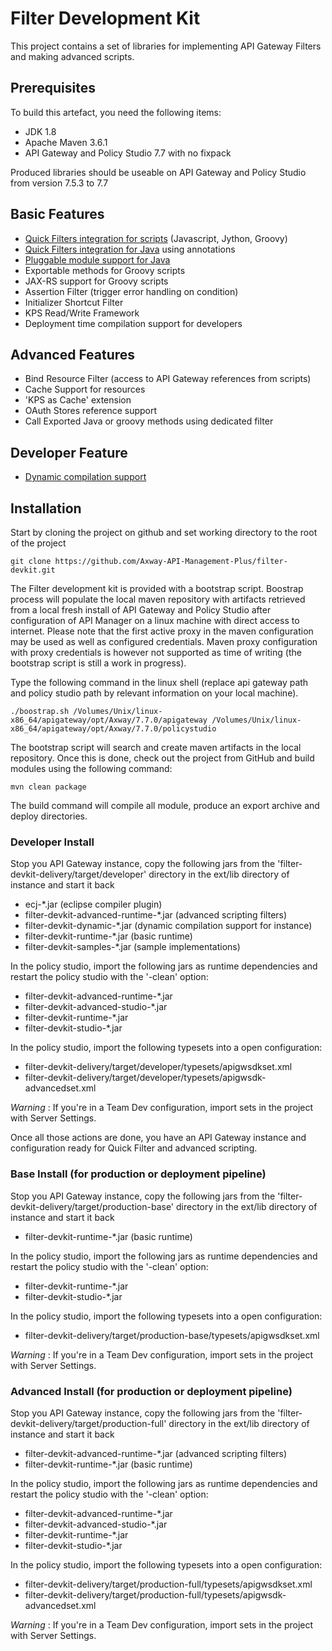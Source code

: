 # Filter Development Kit

This project contains a set of libraries for implementing API Gateway Filters and making advanced scripts.

## Prerequisites

To build this artefact, you need the following items:
 - JDK 1.8
 - Apache Maven 3.6.1
 - API Gateway and Policy Studio 7.7 with no fixpack

Produced libraries should be useable on API Gateway and Policy Studio from version 7.5.3 to 7.7

## Basic Features

 - [Quick Filters integration for scripts](docs/QuickScriptFilter.md) (Javascript, Jython, Groovy)
 - [Quick Filters integration for Java](docs/QuickJavaFilter.md) using annotations
 - [Pluggable module support for Java](docs/ClassPathScanning.md)
 - Exportable methods for Groovy scripts
 - JAX-RS support for Groovy scripts
 - Assertion Filter (trigger error handling on condition)
 - Initializer Shortcut Filter
 - KPS Read/Write Framework
 - Deployment time compilation support for developers

## Advanced Features

 - Bind Resource Filter (access to API Gateway references from scripts)
 - Cache Support for resources
 - 'KPS as Cache' extension
 - OAuth Stores reference support
 - Call Exported Java or groovy methods using dedicated filter

## Developer Feature

 - [Dynamic compilation support](docs/DynamicCompiler.md)

## Installation

Start by cloning the project on github and set working directory to the root of the project

```
git clone https://github.com/Axway-API-Management-Plus/filter-devkit.git
```

The Filter development kit is provided with a bootstrap script. Boostrap process will populate the local maven repository with artifacts retrieved from a local fresh install of API Gateway and Policy Studio after configuration of API Manager on a linux machine with direct access to internet. Please note that the first active proxy in the maven configuration may be used as well as configured credentials. Maven proxy configuration with proxy credentials is however not supported as time of writing (the bootstrap script is still a work in progress).

Type the following command in the linux shell (replace api gateway path and policy studio path by relevant information on your local machine).

```
./boostrap.sh /Volumes/Unix/linux-x86_64/apigateway/opt/Axway/7.7.0/apigateway /Volumes/Unix/linux-x86_64/apigateway/opt/Axway/7.7.0/policystudio
```

The bootstrap script will search and create maven artifacts in the local repository. Once this is done, check out the project from GitHub and build modules using the following command:

```
mvn clean package
```

The build command will compile all module, produce an export archive and deploy directories.

### Developer Install

Stop you API Gateway instance, copy the following jars from the 'filter-devkit-delivery/target/developer' directory in the ext/lib directory of instance and start it back
 - ecj-*.jar (eclipse compiler plugin)
 - filter-devkit-advanced-runtime-*.jar (advanced scripting filters)
 - filter-devkit-dynamic-*.jar (dynamic compilation support for instance)
 - filter-devkit-runtime-*.jar (basic runtime)
 - filter-devkit-samples-*.jar (sample implementations)

In the policy studio, import the following jars as runtime dependencies and restart the policy studio with the '-clean' option:
 - filter-devkit-advanced-runtime-*.jar
 - filter-devkit-advanced-studio-*.jar
 - filter-devkit-runtime-*.jar
 - filter-devkit-studio-*.jar

In the policy studio, import the following typesets into a open configuration:
 - filter-devkit-delivery/target/developer/typesets/apigwsdkset.xml
 - filter-devkit-delivery/target/developer/typesets/apigwsdk-advancedset.xml

_Warning_ : If you're in a Team Dev configuration, import sets in the project with Server Settings.

Once all those actions are done, you have an API Gateway instance and configuration ready for Quick Filter and advanced scripting.

### Base Install (for production or deployment pipeline)

Stop you API Gateway instance, copy the following jars from the 'filter-devkit-delivery/target/production-base' directory in the ext/lib directory of instance and start it back
 - filter-devkit-runtime-*.jar (basic runtime)

In the policy studio, import the following jars as runtime dependencies and restart the policy studio with the '-clean' option:
 - filter-devkit-runtime-*.jar
 - filter-devkit-studio-*.jar

In the policy studio, import the following typesets into a open configuration:
 - filter-devkit-delivery/target/production-base/typesets/apigwsdkset.xml

_Warning_ : If you're in a Team Dev configuration, import sets in the project with Server Settings.

### Advanced Install (for production or deployment pipeline)

Stop you API Gateway instance, copy the following jars from the 'filter-devkit-delivery/target/production-full' directory in the ext/lib directory of instance and start it back
 - filter-devkit-advanced-runtime-*.jar (advanced scripting filters)
 - filter-devkit-runtime-*.jar (basic runtime)

In the policy studio, import the following jars as runtime dependencies and restart the policy studio with the '-clean' option:
 - filter-devkit-advanced-runtime-*.jar
 - filter-devkit-advanced-studio-*.jar
 - filter-devkit-runtime-*.jar
 - filter-devkit-studio-*.jar

In the policy studio, import the following typesets into a open configuration:
 - filter-devkit-delivery/target/production-full/typesets/apigwsdkset.xml
 - filter-devkit-delivery/target/production-full/typesets/apigwsdk-advancedset.xml

_Warning_ : If you're in a Team Dev configuration, import sets in the project with Server Settings.
